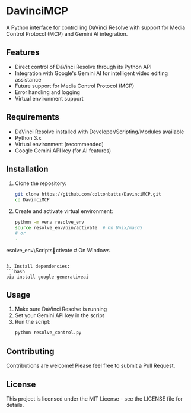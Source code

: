 # DavinciMCP

A Python interface for controlling DaVinci Resolve with support for Media Control Protocol (MCP) and Gemini AI integration.

## Features
- Direct control of DaVinci Resolve through its Python API
- Integration with Google's Gemini AI for intelligent video editing assistance
- Future support for Media Control Protocol (MCP)
- Error handling and logging
- Virtual environment support

## Requirements
- DaVinci Resolve installed with Developer/Scripting/Modules available
- Python 3.x
- Virtual environment (recommended)
- Google Gemini API key (for AI features)

## Installation
1. Clone the repository:
   ```bash
   git clone https://github.com/coltonbatts/DavinciMCP.git
   cd DavinciMCP
   ```

2. Create and activate virtual environment:
   ```bash
   python -m venv resolve_env
   source resolve_env/bin/activate  # On Unix/macOS
   # or
   .esolve_env\Scriptsctivate  # On Windows
   ```

3. Install dependencies:
   ```bash
   pip install google-generativeai
   ```

## Usage
1. Make sure DaVinci Resolve is running
2. Set your Gemini API key in the script
3. Run the script:
   ```python
   python resolve_control.py
   ```

## Contributing
Contributions are welcome! Please feel free to submit a Pull Request.

## License
This project is licensed under the MIT License - see the LICENSE file for details.

